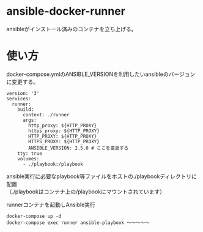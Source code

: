 # ansible-docker-runner

ansibleがインストール済みのコンテナを立ち上げる。

# 使い方

docker-compose.ymlのANSIBLE_VERSIONを利用したいansibleのバージョンに変更する。  

```
version: '3'
services:
  runner:
    build:
      context: ./runner
      args:
        http_proxy: ${HTTP_PROXY}
        https_proxy: ${HTTP_PROXY}
        HTTP_PROXY: ${HTTP_PROXY}
        HTTPS_PROXY: ${HTTP_PROXY}
        ANSIBLE_VERSION: 2.5.0 # ここを変更する
    tty: true
    volumes:
      - ./playbook:/playbook
```

ansible実行に必要なplaybook等ファイルをホストの./playbookディレクトリに配置  
（./playbookはコンテナ上の/playbookにマウントされています）  


runnerコンテナを起動しAnsible実行  

```
docker-compose up -d
docker-compose exec runner ansible-playbook ～～～～～
```
